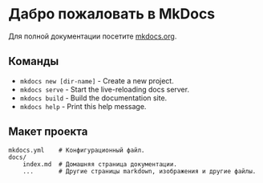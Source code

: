 # Дабро пожаловать в MkDocs

Для полной документации посетите [mkdocs.org](https://mkdocs.org).

## Команды

* `mkdocs new [dir-name]` - Create a new project.
* `mkdocs serve` - Start the live-reloading docs server.
* `mkdocs build` - Build the documentation site.
* `mkdocs help` - Print this help message.

## Макет проекта

    mkdocs.yml    # Конфигурационный файл.
    docs/
        index.md  # Домашняя страница документации.
        ...       # Другие страницы markdown, изображения и другие файлы.
